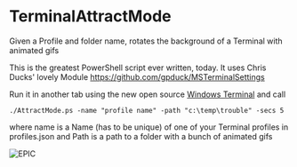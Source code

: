 # TerminalAttractMode
Given a Profile and folder name, rotates the background of a Terminal with animated gifs

This is the greatest PowerShell script ever written, today. It uses Chris Ducks' lovely Module https://github.com/gpduck/MSTerminalSettings

Run it in another tab using the new open source [Windows Terminal](https://www.hanselman.com/blog/YouCanNowDownloadTheNewOpenSourceWindowsTerminal.aspx) and call

```
./AttractMode.ps -name "profile name" -path "c:\temp\trouble" -secs 5
```

where name is a Name (has to be unique) of one of your Terminal profiles in profiles.json and Path is a path to a folder with a bunch of animated gifs

![EPIC](https://user-images.githubusercontent.com/2892/60372165-8cfa0480-99b0-11e9-8e80-c37ab964f202.gif)
